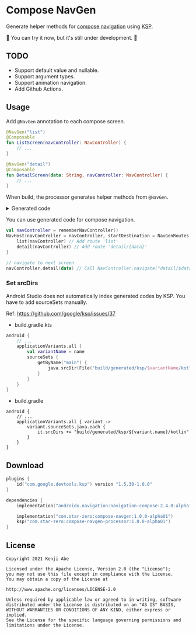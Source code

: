 Compose NavGen
===

Generate helper methods for [compose navigation](https://developer.android.com/jetpack/compose/navigation) using [KSP](https://github.com/google/ksp).

:construction: You can try it now, but it's still under development. :construction:

## TODO

- Support default value and nullable.
- Support argument types.
- Support animation navigation.
- Add Github Actions.

## Usage

Add `@NavGen` annotation to each compose screen.

```kt
@NavGen("list")
@Composable
fun ListScreen(navController: NavController) {
    // ...
}

@NavGen("detail")
@Composable
fun DetailScreen(data: String, navController: NavController) {
    // ...
}
```

When build, the processor generates helper methods from `@NavGen`.

<details>
<summary>Generated code</summary>

```kt
// list
fun NavGraphBuilder.list(navController: NavController) {
  composable("list") {
    ListScreen(navController)
  }
}
public fun NavController.list(): Unit {
  navigate("list")
}

// detail
fun NavGraphBuilder.detail(navController: NavController) {
  composable(
  "detail/{data}",
    arguments = listOf(navArgument("data") { type = NavType.StringType })
  ) { backStackEntry ->
    DetailScreen(
      backStackEntry.arguments!!.getString("data")!!,
      navController,
    )
  }
}
fun NavController.detail(`data`: String) {
  navigate("detail/$data")
}
```

</details>

You can use generated code for compose navigation.

```kt
val navController = rememberNavController()
NavHost(navController = navController, startDestination = NavGenRoutes.list) {
    list(navController) // Add route 'list'
    detail(navController) // Add route 'detail/{data}'
}

// navigate to next screen
navController.detail(data) // Call NavController.navigate("detail/$data")
```

### Set srcDirs

Android Studio does not automatically index generated codes by KSP. You have to add sourceSets manually.

Ref: https://github.com/google/ksp/issues/37

- build.gradle.kts

```kt
android {
    // ...
    applicationVariants.all {
        val variantName = name
        sourceSets {
            getByName("main") {
                java.srcDir(File("build/generated/ksp/$variantName/kotlin"))
            }
        }
    }
}
```
- build.gradle

```
android {
    // ...
    applicationVariants.all { variant ->
        variant.sourceSets.java.each {
            it.srcDirs += "build/generated/ksp/${variant.name}/kotlin"
        }
    }
}
```

## Download

```kt
plugins {
    id("com.google.devtools.ksp") version "1.5.30-1.0.0"
}

dependencies {
    implementation("androidx.navigation:navigation-compose:2.4.0-alpha10")

    implementation("com.star-zero:compose-navgen:1.0.0-alpha01")
    ksp("com.star-zero:compose-navgen-processor:1.0.0-alpha01")
}
```

## License

```
Copyright 2021 Kenji Abe

Licensed under the Apache License, Version 2.0 (the "License");
you may not use this file except in compliance with the License.
You may obtain a copy of the License at

http://www.apache.org/licenses/LICENSE-2.0

Unless required by applicable law or agreed to in writing, software
distributed under the License is distributed on an "AS IS" BASIS,
WITHOUT WARRANTIES OR CONDITIONS OF ANY KIND, either express or implied.
See the License for the specific language governing permissions and
limitations under the License.
```
